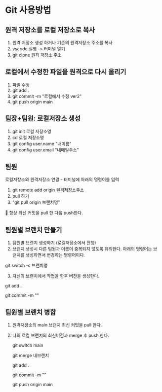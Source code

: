 # Git 사용방법
## 원격 저장소를 로컬 저장소로 복사
1. 원격 저장소 생성 하거나 기존의 원격저장소 주소를 복사
2. vscode 실행 -> 터미널 열기
3. git clone 원격 저장소 주소
## 로컬에서 수정한 파일을 원격으로 다시 올리기
1. 파일 수정
2. git add .
3. git commit -m "로컬에서 수정 ver2"
4. git push origin main
## 팀장+팀원: 로컬저장소 생성
1. git init 로컬 저장소명
2. cd 로컬 저장소명
3. git config user.name "내이름"
4. git config user.email "내메일주소"
## 팀원
로컬저장소와 원격저장소 연결 - 터미널에 아래의 명령어를 입력
1. git remote add origin 원격저장소주소
2. pull 하기
3. "git pull origin 브랜치명"

🔑 항상 최신 커밋을 pull 한 다음 push한다.
## 팀원별 브랜치 만들기
1. 팀원별 브랜치 생성하기 (로컬저장소에서 진행)
2. 브랜치 생성시 다른 팀원과 이름이 중복되지 않도록 유의한다. 아래의 명령어는 브랜치를 생성하면서 변경하는 명령어이다.

  git switch -c 브랜치명
  
3. 자신의 브랜치에서 작업을 한후 버전을 생성한다.

  git add .

  git commit -m ""

## 팀원별 브랜치 병합
1. 원격저장소의 main 브랜치 최신 커밋을 pull 한다.
2. 나의 로컬 브랜치의 최신버전과 merge 후 push 한다.

   git switch main

   git merge 내브랜치

   git add .

   git commit -m ""

   git push origin main  
